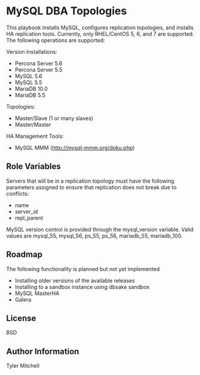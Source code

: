 MySQL DBA Topologies
====================

This playbook installs MySQL, configures replication topologies, and installs HA replication tools. Currently, only  RHEL/CentOS 5, 6, and 7 are supported. The following operations are supported:

Version Installations:
 * Percona Server 5.6
 * Percona Server 5.5
 * MySQL 5.6
 * MySQL 5.5
 * MariaDB 10.0
 * MariaDB 5.5

Topologies:
 * Master/Slave (1 or many slaves)
 * Master/Master

HA Management Tools:
 * MySQL MMM (http://mysql-mmm.org/doku.php)

Role Variables
--------------

Servers that will be in a replication topology must have the following parameters assigned to ensure that replication does not break due to conflicts:
 * name
 * server_id
 * repl_parent

MySQL version control is provided through the mysql_version variable. Valid values are mysql_55, mysql_56, ps_55, ps_56, mariadb_55, mariadb_100.

Roadmap
-------

The following functionality is planned but not yet implemented
 * Installing older versions of the available releases
 * Installing to a sandbox instance using dbsake sandbox
 * MySQL MasterHA
 * Galera

License
-------

BSD

Author Information
------------------

Tyler Mitchell

